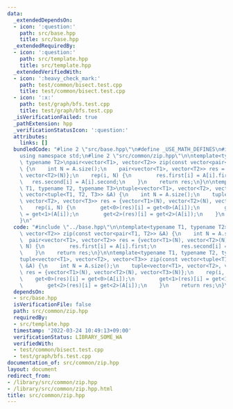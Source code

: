 ```yaml
---
data:
  _extendedDependsOn:
  - icon: ':question:'
    path: src/base.hpp
    title: src/base.hpp
  _extendedRequiredBy:
  - icon: ':question:'
    path: src/template.hpp
    title: src/template.hpp
  _extendedVerifiedWith:
  - icon: ':heavy_check_mark:'
    path: test/common/bisect.test.cpp
    title: test/common/bisect.test.cpp
  - icon: ':x:'
    path: test/graph/bfs.test.cpp
    title: test/graph/bfs.test.cpp
  _isVerificationFailed: true
  _pathExtension: hpp
  _verificationStatusIcon: ':question:'
  attributes:
    links: []
  bundledCode: "#line 2 \"src/base.hpp\"\n#define _USE_MATH_DEFINES\n#include <bits/stdc++.h>\n\
    using namespace std;\n#line 2 \"src/common/zip.hpp\"\n\ntemplate<typename T1,\
    \ typename T2>\npair<vector<T1>, vector<T2>> zip(const vector<pair<T1, T2>> &A)\
    \ {\n    int N = A.size();\n    pair<vector<T1>, vector<T2>> res = {vector<T1>(N),\
    \ vector<T2>(N)};\n    rep(i, N) {\n        res.first[i] = A[i].first;\n     \
    \   res.second[i] = A[i].second;\n    }\n    return res;\n}\n\ntemplate<typename\
    \ T1, typename T2, typename T3>\ntuple<vector<T1>, vector<T2>, vector<T3>> zip(const\
    \ vector<tuple<T1, T2, T3>> &A) {\n    int N = A.size();\n    tuple<vector<T1>,\
    \ vector<T2>, vector<T3>> res = {vector<T1>(N), vector<T2>(N), vector<T3>(N)};\n\
    \    rep(i, N) {\n        get<0>(res)[i] = get<0>(A[i]);\n        get<1>(res)[i]\
    \ = get<1>(A[i]);\n        get<2>(res)[i] = get<2>(A[i]);\n    }\n    return res;\n\
    }\n"
  code: "#include \"../base.hpp\"\n\ntemplate<typename T1, typename T2>\npair<vector<T1>,\
    \ vector<T2>> zip(const vector<pair<T1, T2>> &A) {\n    int N = A.size();\n  \
    \  pair<vector<T1>, vector<T2>> res = {vector<T1>(N), vector<T2>(N)};\n    rep(i,\
    \ N) {\n        res.first[i] = A[i].first;\n        res.second[i] = A[i].second;\n\
    \    }\n    return res;\n}\n\ntemplate<typename T1, typename T2, typename T3>\n\
    tuple<vector<T1>, vector<T2>, vector<T3>> zip(const vector<tuple<T1, T2, T3>>\
    \ &A) {\n    int N = A.size();\n    tuple<vector<T1>, vector<T2>, vector<T3>>\
    \ res = {vector<T1>(N), vector<T2>(N), vector<T3>(N)};\n    rep(i, N) {\n    \
    \    get<0>(res)[i] = get<0>(A[i]);\n        get<1>(res)[i] = get<1>(A[i]);\n\
    \        get<2>(res)[i] = get<2>(A[i]);\n    }\n    return res;\n}\n"
  dependsOn:
  - src/base.hpp
  isVerificationFile: false
  path: src/common/zip.hpp
  requiredBy:
  - src/template.hpp
  timestamp: '2022-03-24 10:49:13+09:00'
  verificationStatus: LIBRARY_SOME_WA
  verifiedWith:
  - test/common/bisect.test.cpp
  - test/graph/bfs.test.cpp
documentation_of: src/common/zip.hpp
layout: document
redirect_from:
- /library/src/common/zip.hpp
- /library/src/common/zip.hpp.html
title: src/common/zip.hpp
---
```

